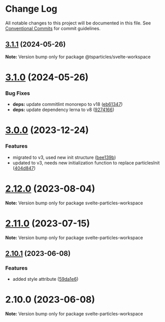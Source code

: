 # Change Log

All notable changes to this project will be documented in this file.
See [Conventional Commits](https://conventionalcommits.org) for commit guidelines.

## [3.1.1](https://github.com/tsparticles/svelte/compare/v3.1.0...v3.1.1) (2024-05-26)

**Note:** Version bump only for package @tsparticles/svelte-workspace





# [3.1.0](https://github.com/tsparticles/svelte/compare/v3.0.0...v3.1.0) (2024-05-26)


### Bug Fixes

* **deps:** update commitlint monorepo to v18 ([eb61347](https://github.com/tsparticles/svelte/commit/eb613471961d96cd580ef4f89cf1464083842426))
* **deps:** update dependency lerna to v8 ([9274166](https://github.com/tsparticles/svelte/commit/92741664fecc4de46babb7bfd70341dd19fbec54))





# [3.0.0](https://github.com/tsparticles/svelte/compare/v2.12.0...v3.0.0) (2023-12-24)


### Features

* migrated to v3, used new init structure ([bee139b](https://github.com/tsparticles/svelte/commit/bee139bd3466725681212a5d662060cd2f1b3dc2))
* updated to v3, needs new initialization function to replace particlesInit ([404d847](https://github.com/tsparticles/svelte/commit/404d847673d7d6d830b8ecf9433e4bd468a475fd))





# [2.12.0](https://github.com/tsparticles/svelte/compare/v2.11.0...v2.12.0) (2023-08-04)

**Note:** Version bump only for package svelte-particles-workspace





# [2.11.0](https://github.com/tsparticles/svelte/compare/v2.10.1...v2.11.0) (2023-07-15)

**Note:** Version bump only for package svelte-particles-workspace





## [2.10.1](https://github.com/tsparticles/svelte/compare/v2.10.0...v2.10.1) (2023-06-08)


### Features

* added style attribute ([59da1e6](https://github.com/tsparticles/svelte/commit/59da1e6d992b5efbbd34f5769d26cb8973cc1b81))





# 2.10.0 (2023-06-08)

**Note:** Version bump only for package svelte-particles-workspace
